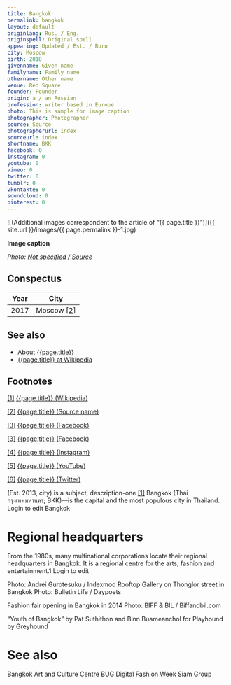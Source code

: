 ```yaml
---
title: Bangkok
permalink: bangkok
layout: default
originlang: Rus. / Eng.
originspell: Original spell
appearing: Updated / Est. / Born
city: Moscow
birth: 2018
givenname: Given name
familyname: Family name
othername: Other name
venue: Red Square
founder: Founder
origin: a / an Russian
profession: writer based in Europe
photo: This is sample for image caption
photographer: Photographer
source: Source
photographerurl: index
sourceurl: index
shortname: BKK
facebook: 0
instagram: 0
youtube: 0
vimeo: 0
twitter: 0
tumblr: 0
vkontakte: 0
soundcloud: 0
pinterest: 0
---
```



![(Additional images correspondent to the article of “{{ page.title }}”)]({{ site.url }}/images/{{ page.permalink }}-1.jpg)

**Image caption**

*Photo: [Not specified](index) / [Source](index)*

## Сonspectus

|Year|City|
|-|-|
|2017|Moscow <span id="a2">[\[2\]](#f2)</span>|

## See also

+ [About {{page.title}}](index)
+ [{{page.title}} at Wikipedia](index)

## Footnotes

[[1]](#a1) <span id="f1"></span> [{{page.title}} (Wikipedia)](index)

[[2]](#a2) <span id="f2"></span> [{{page.title}} (Source name)](index)

[[3]](#a3) <span id="f3"></span> [{{page.title}} (Facebook)](index)

[[3]](#a3) <span id="f3"></span> [{{page.title}} (Facebook)](index)

[[4]](#a4) <span id="f4"></span> [{{page.title}} (Instagram)](index)

[[5]](#a5) <span id="f5"></span> [{{page.title}} (YouTube)](index)

[[6]](#a6) <span id="f6"></span> [{{page.title}} (Twitter)](index)


(Est. 2013, city) is a subject, description-one <span id="a1">[\[1\]](#f1)</span> Bangkok (Thai กรุงเทพมหานคร; BKK)—is the capital and the most populous city in Thailand. Login to edit Bangkok

# Regional headquarters

From the 1980s, many multinational corporations locate their regional headquarters in Bangkok. It is a regional centre for the arts, fashion and entertainment.1 Login to edit

Photo: Andrei Gurotesuku / Indexmod
Rooftop Gallery on Thonglor street in Bangkok
Photo: Bulletin Life / Daypoets

Fashion fair opening in Bangkok in 2014
Photo: BIFF & BIL / Biffandbil.com

“Youth of Bangkok”  by Pat Suthithon and Binn Buameanchol for Playhound by Greyhound


# See also
Bangkok Art and Culture Centre
BUG
Digital Fashion Week
Siam Group
